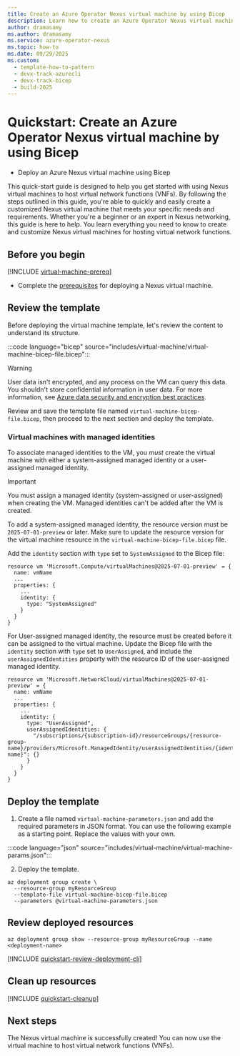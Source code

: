 ```yaml
---
title: Create an Azure Operator Nexus virtual machine by using Bicep
description: Learn how to create an Azure Operator Nexus virtual machine (VM) for virtual network function (VNF) workloads by using Bicep
author: dramasamy
ms.author: dramasamy
ms.service: azure-operator-nexus
ms.topic: how-to
ms.date: 09/29/2025
ms.custom:
  - template-how-to-pattern
  - devx-track-azurecli
  - devx-track-bicep
  - build-2025
---
```


# Quickstart: Create an Azure Operator Nexus virtual machine by using Bicep

* Deploy an Azure Nexus virtual machine using Bicep

This quick-start guide is designed to help you get started with using Nexus virtual machines to host virtual network functions (VNFs).
By following the steps outlined in this guide, you're able to quickly and easily create a customized Nexus virtual machine that meets your specific needs and requirements.
Whether you're a beginner or an expert in Nexus networking, this guide is here to help.
You learn everything you need to know to create and customize Nexus virtual machines for hosting virtual network functions.

## Before you begin

[!INCLUDE [virtual-machine-prereq](./includes/virtual-machine/quickstart-prereq.md)]
* Complete the [prerequisites](./quickstarts-tenant-workload-prerequisites.md) for deploying a Nexus virtual machine.

## Review the template

Before deploying the virtual machine template, let's review the content to understand its structure.

:::code language="bicep" source="includes/virtual-machine/virtual-machine-bicep-file.bicep":::

> [!WARNING]
> User data isn't encrypted, and any process on the VM can query this data.
> You shouldn't store confidential information in user data.
> For more information, see [Azure data security and encryption best practices](/azure/security/fundamentals/data-encryption-best-practices).

Review and save the template file named ```virtual-machine-bicep-file.bicep```, then proceed to the next section and deploy the template.

### Virtual machines with managed identities

To associate managed identities to the VM, you _must_ create the virtual machine with either a system-assigned managed identity or a user-assigned managed identity.

> [!IMPORTANT]
> You must assign a managed identity (system-assigned or user-assigned) when creating the VM.
> Managed identities can't be added after the VM is created.

To add a system-assigned managed identity, the resource version must be `2025-07-01-preview` or later.
Make sure to update the resource version for the virtual machine resource in the `virtual-machine-bicep-file.bicep` file.

Add the `identity` section with `type` set to `SystemAssigned` to the Bicep file:

```
resource vm 'Microsoft.Compute/virtualMachines@2025-07-01-preview' = {
  name: vmName
  ...
  properties: {
    ...
    identity: {
      type: "SystemAssigned"
    }
  }
}
```

For User-assigned managed identity, the resource must be created before it can be assigned to the virtual machine.
Update the Bicep file with the `identity` section with `type` set to `UserAssigned`, and include the `userAssignedIdentities` property with the resource ID of the user-assigned managed identity.

```
resource vm 'Microsoft.NetworkCloud/virtualMachines@2025-07-01-preview' = {
  name: vmName
  ...
  properties: {
    ...
    identity: {
      type: "UserAssigned",
      userAssignedIdentities: {
        "/subscriptions/{subscription-id}/resourceGroups/{resource-group-name}/providers/Microsoft.ManagedIdentity/userAssignedIdentities/{identity-name}": {}
      }
    }
  }
}
```

## Deploy the template

1. Create a file named ```virtual-machine-parameters.json``` and add the required parameters in JSON format. You can use the following example as a starting point. Replace the values with your own.

:::code language="json" source="includes/virtual-machine/virtual-machine-params.json":::

2. Deploy the template.

```azurecli-interactive
az deployment group create \
  --resource-group myResourceGroup
  --template-file virtual-machine-bicep-file.bicep
  --parameters @virtual-machine-parameters.json
```

## Review deployed resources

```azurecli-interactive
az deployment group show --resource-group myResourceGroup --name <deployment-name>
```

[!INCLUDE [quickstart-review-deployment-cli](./includes/virtual-machine/quickstart-review-deployment-cli.md)]

## Clean up resources

[!INCLUDE [quickstart-cleanup](./includes/virtual-machine/quickstart-cleanup-cli.md)]

## Next steps

The Nexus virtual machine is successfully created! You can now use the virtual machine to host virtual network functions (VNFs).
